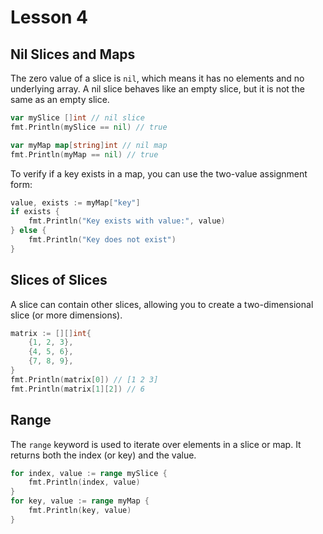 # Lesson 4

## Nil Slices and Maps

The zero value of a slice is `nil`, which means it has no elements and no underlying array. A nil slice behaves like an empty slice, but it is not the same as an empty slice.

```go
var mySlice []int // nil slice
fmt.Println(mySlice == nil) // true
```

```go
var myMap map[string]int // nil map
fmt.Println(myMap == nil) // true
```

To verify if a key exists in a map, you can use the two-value assignment form:

```go
value, exists := myMap["key"]
if exists {
    fmt.Println("Key exists with value:", value)
} else {
    fmt.Println("Key does not exist")
}
```

## Slices of Slices

A slice can contain other slices, allowing you to create a two-dimensional slice (or more dimensions).

```go
matrix := [][]int{
    {1, 2, 3},
    {4, 5, 6},
    {7, 8, 9},
}
fmt.Println(matrix[0]) // [1 2 3]
fmt.Println(matrix[1][2]) // 6
```

## Range

The `range` keyword is used to iterate over elements in a slice or map. It returns both the index (or key) and the value.

```go
for index, value := range mySlice {
    fmt.Println(index, value)
}
for key, value := range myMap {
    fmt.Println(key, value)
}
```
